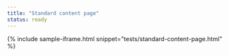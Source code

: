```yaml
---
title: "Standard content page"
status: ready
---
```


{% include sample-iframe.html snippet="tests/standard-content-page.html" %}

